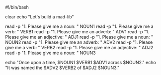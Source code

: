 #!/bin/bash


clear
echo "Let's build a mad-lib"

read -p "1. Please give me a noun: " NOUN1
read -p "1. Please give me a verb: " VERB1
read -p "1. Please give me an adverb: " ADV1
read -p "1. Please give me an adjective: " ADJ1
read -p "1. Please give me a noun: " NOUN2 
read -p "1. Please give me an adverb: " ADV2 
read -p "1. Please give me a verb: "  VERB2
read -p "1. Please give me an adjective: " ADJ2
read -p "1. Please give me a noun: " NOUN3


echo "Once upon a time, $NOUN1 $VERB1 $ADV1 across $NOUN2."
echo "It was named the $ADV2 $VERB2 of $ADJ2 $NOUN3."  
